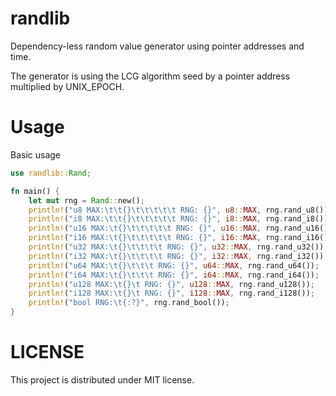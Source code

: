 # randlib

Dependency-less random value generator using pointer addresses and time.

The generator is using the LCG algorithm seed by a pointer address multiplied by
UNIX_EPOCH.

# Usage

Basic usage

```rust
use randlib::Rand;

fn main() {
    let mut rng = Rand::new();
	println!("u8 MAX:\t\t{}\t\t\t\t\t RNG: {}", u8::MAX, rng.rand_u8());
	println!("i8 MAX:\t\t{}\t\t\t\t\t RNG: {}", i8::MAX, rng.rand_i8());
	println!("u16 MAX:\t{}\t\t\t\t\t RNG: {}", u16::MAX, rng.rand_u16());
	println!("i16 MAX:\t{}\t\t\t\t\t RNG: {}", i16::MAX, rng.rand_i16());
	println!("u32 MAX:\t{}\t\t\t\t RNG: {}", u32::MAX, rng.rand_u32());
	println!("i32 MAX:\t{}\t\t\t\t RNG: {}", i32::MAX, rng.rand_i32());
	println!("u64 MAX:\t{}\t\t\t RNG: {}", u64::MAX, rng.rand_u64());
	println!("i64 MAX:\t{}\t\t\t RNG: {}", i64::MAX, rng.rand_i64());
	println!("u128 MAX:\t{}\t RNG: {}", u128::MAX, rng.rand_u128());
	println!("i128 MAX:\t{}\t RNG: {}", i128::MAX, rng.rand_i128());
	println!("bool RNG:\t{:?}", rng.rand_bool());
}
```

# LICENSE

This project is distributed under MIT license.
